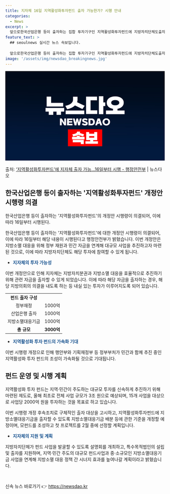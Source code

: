 ```yaml
---
title: 지자체 16일 지역활성화투자펀드 출자 가능한가? 시행 안내
categories:
  - News
excerpt: >
  앞으로한국산업은행 등이 출자하는 집합 투자기구인 지역활성화투자펀드에 지방자치단체도출자할 수 있게 된다. 행정…
feature_text: >
  ## seoulnews 실시간 뉴스 속보입니다.

  앞으로한국산업은행 등이 출자하는 집합 투자기구인 지역활성화투자펀드에 지방자치단체도출자할 수 있게 된다. 행정…
image: '/assets/img/newsdao_breakingnews.jpg'
---
```


![뉴스다오 속보](/assets/img/newsdao_breakingnews.jpg)

<p>출처: <a href="https://newsdao.kr/2957" rel="dofollow">‘지역활성화투자펀드’에 지자체 출자 가능…16일부터 시행 - 행정안전부</a> | 뉴스다오</p>

<h2 data-ke-size="size26">한국산업은행 등이 출자하는 '지역활성화투자펀드' 개정안 시행령 의결</h2>
<p data-ke-size="size16">한국산업은행 등이 출자하는 '지역활성화투자펀드'의 개정안 시행령이 의결되어, 이에 따라 16일부터 시행된다.</p>

<p data-ke-size="size16">한국산업은행 등이 출자하는 '지역활성화투자펀드'에 대한 개정안 시행령이 의결되어, 이에 따라 16일부터 해당 내용이 시행된다고 행정안전부가 밝혔습니다. 이번 개정안은 지방소멸 대응을 위해 정부 재원과 민간 자금을 연계해 대규모 사업을 추진하고자 마련된 것으로, 이에 따라 지방자치단체도 해당 투자에 참여할 수 있게 됩니다.</p>

<ul>
	<li><b><span style="color: #1a5490;">지자체의 투자 가능성</span></b></li>
</ul>
<p data-ke-size="size16">이번 개정안으로 인해 지자체는 지방자치분권과 지방소멸 대응을 효율적으로 추진하기 위해 관련 자금을 출자할 수 있게 되었습니다. 이에 따라 해당 자금을 출자하는 경우, 해당 지방의회의 의결을 내도록 하는 등 내실 있는 투자가 이루어지도록 되어 있습니다.</p>

<table>
<tbody>
<tr>
<td style="text-align: center; height: 17px;"><b>펀드 출자 구성</b></td>
</tr>
<tr>
<td style="text-align: center; height: 17px;">정부재정</td>
<td style="text-align: center; height: 17px;">1000억</td>
</tr>
<tr>
<td style="text-align: center; height: 17px;">산업은행 출자</td>
<td style="text-align: center; height: 17px;">1000억</td>
</tr>
<tr>
<td style="text-align: center; height: 17px;">지방소멸대응기금</td>
<td style="text-align: center; height: 17px;">1000억</td>
</tr>
<tr>
<td style="text-align: center; height: 17px;"><b>총 규모</b></td>
<td style="text-align: center; height: 17px;"><b>3000억</b></td>
</tr>
</tbody>
</table>

<ul>
	<li><b><span style="color: #1a5490;">지역활성화 투자 펀드의 가속화 기대</span></b></li>
</ul>
<p data-ke-size="size16">이번 시행령 개정으로 인해 행안부와 기획재정부 등 정부부처가 민간과 함께 추진 중인 지역활성화 투자 펀드의 조성이 가속화될 것으로 기대됩니다.</p>

<h2 data-ke-size="size26">펀드 운영 및 시행 계획</h2>
<p data-ke-size="size16">지역활성화 투자 펀드는 지역·민간이 주도하는 대규모 투자를 신속하게 추진하기 위해 마련된 제도로, 올해 최초로 전체 사업 규모가 3조 원으로 예상되며, 15개 사업을 대상으로 사업당 2000억 원을 투자하는 것을 목표로 하고 있습니다.</p>

<p data-ke-size="size16">이번 시행령 개정 후속조치로 구체적인 출자 대상을 고시하고, 지역활성화투자펀드에 지방소멸대응기금을 출자할 수 있도록 지방소멸대응기금 배분 등에 관한 기준을 개정할 예정이며, 모펀드를 조성하고 첫 프로젝트를 2월 중에 선정할 계획입니다.</p>

<ul>
	<li><b><span style="color: #1a5490;">지자체의 지원 및 계획</span></b></li>
</ul>
<p data-ke-size="size16">지방자치단체가 펀드 사업을 발굴할 수 있도록 설명회를 개최하고, 특수목적법인의 설립 및 출자를 지원하며, 지역·민간 주도의 대규모 펀드사업과 중·소규모인 지방소멸대응기금 사업을 연계해 지방소멸 대응 정책 간 시너지 효과를 높여나갈 계획이라고 밝혔습니다.</p>

<p data-ke-size="size16">&nbsp;</p> 

신속 뉴스 바로가기 👉 <a href="https://newsdao.kr" rel="dofollow">https://newsdao.kr</a>


